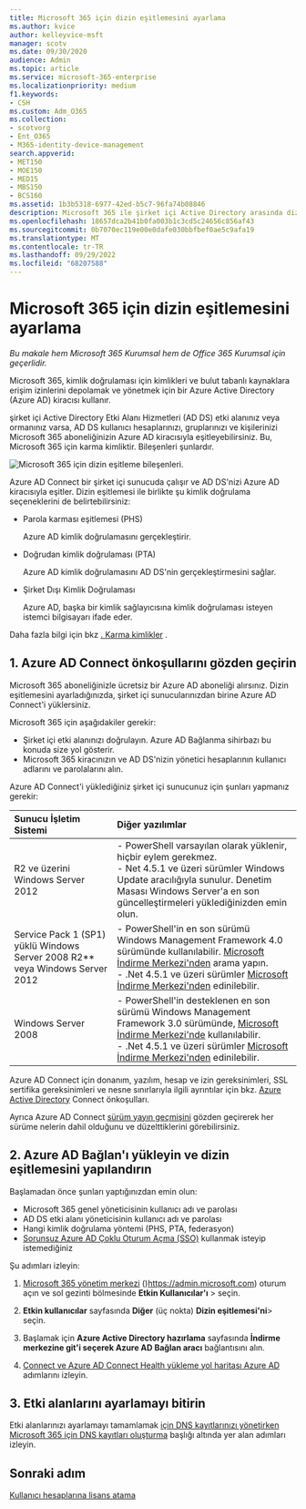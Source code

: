 ```yaml
---
title: Microsoft 365 için dizin eşitlemesini ayarlama
ms.author: kvice
author: kelleyvice-msft
manager: scotv
ms.date: 09/30/2020
audience: Admin
ms.topic: article
ms.service: microsoft-365-enterprise
ms.localizationpriority: medium
f1.keywords:
- CSH
ms.custom: Adm_O365
ms.collection:
- scotvorg
- Ent_O365
- M365-identity-device-management
search.appverid:
- MET150
- MOE150
- MED15
- MBS150
- BCS160
ms.assetid: 1b3b5318-6977-42ed-b5c7-96fa74b08846
description: Microsoft 365 ile şirket içi Active Directory arasında dizin eşitlemesini ayarlamayı öğrenin.
ms.openlocfilehash: 18657dca2b41b0fa003b1c3cd5c24656c856af43
ms.sourcegitcommit: 0b7070ec119e00e0dafe030bbfbef0ae5c9afa19
ms.translationtype: MT
ms.contentlocale: tr-TR
ms.lasthandoff: 09/29/2022
ms.locfileid: "68207588"
---
```

# <a name="set-up-directory-synchronization-for-microsoft-365"></a>Microsoft 365 için dizin eşitlemesini ayarlama

*Bu makale hem Microsoft 365 Kurumsal hem de Office 365 Kurumsal için geçerlidir.*

Microsoft 365, kimlik doğrulaması için kimlikleri ve bulut tabanlı kaynaklara erişim izinlerini depolamak ve yönetmek için bir Azure Active Directory (Azure AD) kiracısı kullanır. 

şirket içi Active Directory Etki Alanı Hizmetleri (AD DS) etki alanınız veya ormanınız varsa, AD DS kullanıcı hesaplarınızı, gruplarınızı ve kişilerinizi Microsoft 365 aboneliğinizin Azure AD kiracısıyla eşitleyebilirsiniz. Bu, Microsoft 365 için karma kimliktir. Bileşenleri şunlardır.

![Microsoft 365 için dizin eşitleme bileşenleri.](../media/about-microsoft-365-identity/hybrid-identity.png)

Azure AD Connect bir şirket içi sunucuda çalışır ve AD DS'nizi Azure AD kiracısıyla eşitler. Dizin eşitlemesi ile birlikte şu kimlik doğrulama seçeneklerini de belirtebilirsiniz:

- Parola karması eşitlemesi (PHS)

  Azure AD kimlik doğrulamasını gerçekleştirir.

- Doğrudan kimlik doğrulaması (PTA)

  Azure AD kimlik doğrulamasını AD DS'nin gerçekleştirmesini sağlar.

- Şirket Dışı Kimlik Doğrulaması

  Azure AD, başka bir kimlik sağlayıcısına kimlik doğrulaması isteyen istemci bilgisayarı ifade eder.

Daha fazla bilgi için bkz [. Karma kimlikler](plan-for-directory-synchronization.md) .
  
## <a name="1-review-prerequisites-for-azure-ad-connect"></a>1. Azure AD Connect önkoşullarını gözden geçirin

Microsoft 365 aboneliğinizle ücretsiz bir Azure AD aboneliği alırsınız. Dizin eşitlemesini ayarladığınızda, şirket içi sunucularınızdan birine Azure AD Connect'i yüklersiniz.
  
Microsoft 365 için aşağıdakiler gerekir:
  
- Şirket içi etki alanınızı doğrulayın. Azure AD Bağlanma sihirbazı bu konuda size yol gösterir.
- Microsoft 365 kiracınızın ve AD DS'nizin yönetici hesaplarının kullanıcı adlarını ve parolalarını alın.

Azure AD Connect'i yüklediğiniz şirket içi sunucunuz için şunları yapmanız gerekir:
  
|**Sunucu İşletim Sistemi**|**Diğer yazılımlar**|
|:-----|:-----|
|R2 ve üzerini Windows Server 2012 | - PowerShell varsayılan olarak yüklenir, hiçbir eylem gerekmez.  <br> - Net 4.5.1 ve üzeri sürümler Windows Update aracılığıyla sunulur. Denetim Masası Windows Server'a en son güncelleştirmeleri yüklediğinizden emin olun. |
|Service Pack 1 (SP1) yüklü Windows Server 2008 R2** veya Windows Server 2012 | - PowerShell'in en son sürümü Windows Management Framework 4.0 sürümünde kullanılabilir. [Microsoft İndirme Merkezi'nden](https://go.microsoft.com/fwlink/p/?LinkId=717996) arama yapın.  <br> - .Net 4.5.1 ve üzeri sürümler [Microsoft İndirme Merkezi'nden](https://go.microsoft.com/fwlink/p/?LinkId=717996) edinilebilir. |
|Windows Server 2008 | - PowerShell'in desteklenen en son sürümü Windows Management Framework 3.0 sürümünde, [Microsoft İndirme Merkezi'nde](https://go.microsoft.com/fwlink/p/?LinkId=717996) kullanılabilir.  <br> - .Net 4.5.1 ve üzeri sürümler [Microsoft İndirme Merkezi'nden](https://go.microsoft.com/fwlink/p/?LinkId=717996) edinilebilir. |

Azure AD Connect için donanım, yazılım, hesap ve izin gereksinimleri, SSL sertifika gereksinimleri ve nesne sınırlarıyla ilgili ayrıntılar için bkz. [Azure Active Directory](/azure/active-directory/hybrid/how-to-connect-install-prerequisites) Connect önkoşulları.
  
Ayrıca Azure AD Connect [sürüm yayın geçmişini](/azure/active-directory/hybrid/reference-connect-version-history) gözden geçirerek her sürüme nelerin dahil olduğunu ve düzelttiklerini görebilirsiniz.

## <a name="2-install-azure-ad-connect-and-configure-directory-synchronization"></a>2. Azure AD Bağlan'ı yükleyin ve dizin eşitlemesini yapılandırın

Başlamadan önce şunları yaptığınızdan emin olun:

- Microsoft 365 genel yöneticisinin kullanıcı adı ve parolası
- AD DS etki alanı yöneticisinin kullanıcı adı ve parolası
- Hangi kimlik doğrulama yöntemi (PHS, PTA, federasyon)
- [Sorunsuz Azure AD Çoklu Oturum Açma (SSO)](/azure/active-directory/hybrid/how-to-connect-sso) kullanmak isteyip istemediğiniz

Şu adımları izleyin:

1. [Microsoft 365 yönetim merkezi](https://admin.microsoft.com) ()https://admin.microsoft.com) oturum açın ve sol gezinti bölmesinde **Etkin Kullanıcılar'ı** \> seçin.
2. **Etkin kullanıcılar** sayfasında **Diğer** (üç nokta) **Dizin eşitlemesi'ni**\> seçin.
  
3. Başlamak için **Azure Active Directory hazırlama** sayfasında **İndirme merkezine git'i seçerek Azure AD Bağlan aracı** bağlantısını alın. 
4. [Connect ve Azure AD Connect Health yükleme yol haritası Azure AD](/azure/active-directory/hybrid/how-to-connect-install-roadmap) adımlarını izleyin.

## <a name="3-finish-setting-up-domains"></a>3. Etki alanlarını ayarlamayı bitirin

Etki alanlarınızı ayarlamayı tamamlamak [için DNS kayıtlarınızı yönetirken Microsoft 365 için DNS kayıtları oluşturma](/office365/admin/get-help-with-domains/create-dns-records-at-any-dns-hosting-provider) başlığı altında yer alan adımları izleyin.

## <a name="next-step"></a>Sonraki adım

[Kullanıcı hesaplarına lisans atama](assign-licenses-to-user-accounts.md)